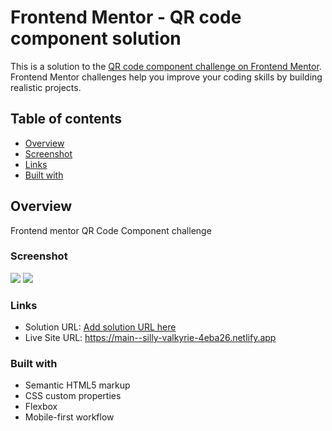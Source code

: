 # Frontend Mentor - QR code component solution

This is a solution to the [QR code component challenge on Frontend Mentor](https://www.frontendmentor.io/challenges/qr-code-component-iux_sIO_H). Frontend Mentor challenges help you improve your coding skills by building realistic projects.

## Table of contents

-   [Overview](#overview)
-   [Screenshot](#screenshot)
-   [Links](#links)
-   [Built with](#built-with)

## Overview

Frontend mentor QR Code Component challenge

### Screenshot

![](./images/screenshots/Screenshot%202024-01-22%20at%207.41.10 AM.png)
![](./images/screenshots/Screenshot%202024-01-22%20at%207.41.26 AM.png)

### Links

-   Solution URL: [Add solution URL here](https://your-solution-url.com)
-   Live Site URL: https://main--silly-valkyrie-4eba26.netlify.app

### Built with

-   Semantic HTML5 markup
-   CSS custom properties
-   Flexbox
-   Mobile-first workflow
